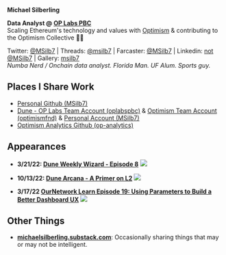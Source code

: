 <!-- ## Michael Silberling -->
<!-- ![image](https://user-images.githubusercontent.com/4006780/223618821-2463d2ea-41f9-41d7-914c-3bded756e733.png) -->

**Michael Silberling**<br/>

**Data Analyst @ [OP Labs PBC](https://www.oplabs.co/)**<br/>
Scaling Ethereum's technology and values with [Optimism](https://www.optimism.io/) & contributing to the Optimism Collective 🔴✨

Twitter: [@MSilb7](https://twitter.com/MSilb7) | Threads: [@msilb7](https://www.threads.net/t/@msilb7) | Farcaster: [@MSilb7](https://warpcast.com/msilb7) | Linkedin: [not @MSilb7](https://www.linkedin.com/in/michaelsilberling/) | Gallery: [msilb7](https://gallery.so/msilb7)
<br/>_Numba Nerd / Onchain data analyst. Florida Man. UF Alum. Sports guy._


## Places I Share Work
- [Personal Github (MSilb7)](https://github.com/MSilb7)
- [Dune - OP Labs Team Account (oplabspbc)](https://dune.com/oplabspbc) & [Optimism Team Account (optimismfnd)](https://dune.com/optimismfnd) & [Personal Account (MSilb7)](https://dune.com/msilb7)
- [Optimism Analytics Github (op-analytics)](https://github.com/ethereum-optimism/op-analytics)

## Appearances

- **3/21/22: [Dune Weekly Wizard - Episode 8](https://youtu.be/F5wu3c_EjzU)**
  [![](https://img.youtube.com/vi/F5wu3c_EjzU/maxresdefault.jpg)](https://youtu.be/F5wu3c_EjzU)
  
- **10/13/22: [Dune Arcana - A Primer on L2](https://youtu.be/sciPaCZGzcE)**
  [![](https://img.youtube.com/vi/sciPaCZGzcE/maxresdefault.jpg)](https://youtu.be/sciPaCZGzcE)
  
- **3/17/22 [OurNetwork Learn Episode 19: Using Parameters to Build a Better Dashboard UX](https://www.youtube.com/watch?v=OEyzrRkvY2w&list=PL_7kfUeJgSzz5Fltb2nivE_8xuAe2XTJl&index=19)**
  [![](https://img.youtube.com/vi/OEyzrRkvY2w/maxresdefault.jpg)](https://youtu.be/OEyzrRkvY2w)


## Other Things
- **[michaelsilberling.substack.com](https://michaelsilberling.substack.com/)**: Occasionally sharing things that may or may not be intelligent.
